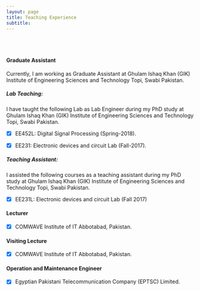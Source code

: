 ```yaml
---
layout: page
title: Teaching Experience
subtitle: 
---
```

<br/>
<br/>



#### Graduate Assistant

Currently, I am working as Graduate Assistant at Ghulam Ishaq Khan (GIK) Institute of Engineering Sciences and Technology Topi, Swabi Pakistan.

##### Lab Teaching:

I have taught the following Lab as Lab Engineer during my PhD study at Ghulam Ishaq Khan (GIK) Institute of Engineering Sciences and Technology Topi, Swabi Pakistan.

- [x] EE452L: Digital Signal Processing (Spring-2018).
- [x] EE231: Electronic devices and circuit Lab (Fall-2017).


##### Teaching Assistant:

I assisted the following courses as a teaching assistant during my PhD study at Ghulam Ishaq Khan (GIK) Institute of Engineering Sciences and Technology Topi, Swabi Pakistan.

- [x] EE231L:  Electronic devices and circuit Lab (Fall 2017)


#### Lecturer

- [x] COMWAVE Institute of IT Abbotabad, Pakistan.


#### Visiting Lecture

- [x] COMWAVE Institute of IT Abbotabad, Pakistan.


#### Operation and Maintenance Engineer

- [x] Egyptian Pakistani Telecommunication Company (EPTSC) Limited.







































